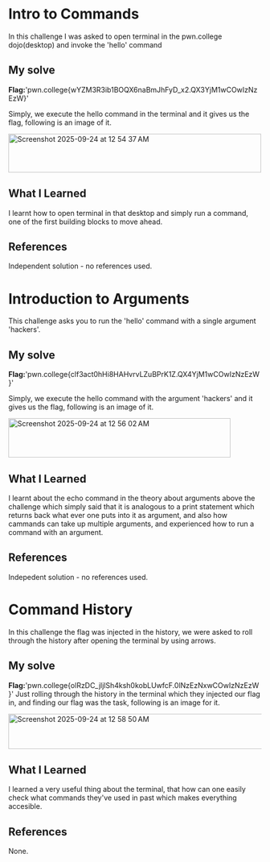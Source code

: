 # Intro to Commands

In this challenge I was asked to open terminal in the pwn.college dojo(desktop) and invoke the 'hello' command

## My solve

**Flag:**'pwn.college{wYZM3R3ib1BOQX6naBmJhFyD_x2.QX3YjM1wCOwIzNzEzW}'


Simply, we execute the hello command in the terminal and it gives us the flag, following is an image of it.

<img width="503" height="77" alt="Screenshot 2025-09-24 at 12 54 37 AM" src="https://github.com/user-attachments/assets/9689c507-9043-4134-a2fb-894a75151264" />





## What I Learned

I learnt how to open terminal in that desktop and simply run a command, one of the first building blocks to move ahead.

## References

Independent solution - no references used.
# Introduction to Arguments
This challenge asks you to run the 'hello' command with a single argument 'hackers'.
## My solve
**Flag:**'pwn.college{clf3act0hHi8HAHvrvLZuBPrK1Z.QX4YjM1wCOwIzNzEzW}'



Simply, we execute the hello command with the argument 'hackers' and it gives us the flag, following is an image of it.

<img width="442" height="78" alt="Screenshot 2025-09-24 at 12 56 02 AM" src="https://github.com/user-attachments/assets/234f2c9d-5537-4422-8185-148db4cc7234" />






## What I Learned
I learnt about the echo command in the theory about arguments above the challenge which simply said that it is analogous to a print statement which returns back what ever one puts into it as argument, and also how cammands can take up multiple arguments, and experienced how to run a command with an argument.
## References
Indepedent solution - no references used.
# Command History


In this challenge the flag was injected in the history, we were asked to roll through the history after opening the terminal by using arrows.
## My solve
**Flag:**'pwn.college{olRzDC_jljlSh4ksh0kobLUwfcF.0lNzEzNxwCOwIzNzEzW}'
Just rolling through the history in the terminal which they injected our flag in, and finding our flag was the task, following is an image for it.


<img width="671" height="70" alt="Screenshot 2025-09-24 at 12 58 50 AM" src="https://github.com/user-attachments/assets/80941579-562d-4219-b2b8-f32dba3f9a74" />






## What I Learned
I learned a very useful thing about the terminal, that how can one easily check what commands they've used in past which makes everything accesible.
## References 
None.







